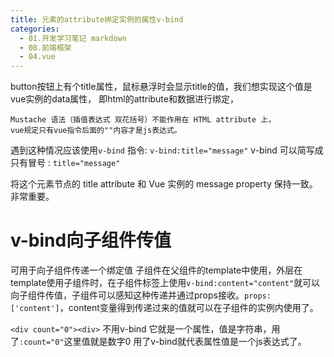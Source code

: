 ```yaml
---
title: 元素的attribute绑定实例的属性v-bind
categories:
  - 01.开发学习笔记 markdown
  - 08.前端框架
  - 04.vue
---
```



button按钮上有个title属性，鼠标悬浮时会显示title的值，我们想实现这个值是vue实例的data属性，
即html的attribute和数据进行绑定，

```
Mustache 语法（插值表达式 双花括号）不能作用在 HTML attribute 上，
vue规定只有vue指令后面的""内容才是js表达式。
```

遇到这种情况应该使用`v-bind` 指令:
`v-bind:title="message"`
v-bind 可以简写成只有冒号 : `title="message"`

将这个元素节点的 title attribute 和 Vue 实例的 message property 保持一致。
非常重要。

# v-bind向子组件传值
可用于向子组件传递一个绑定值 
子组件在父组件的template中使用，外层在template使用子组件时，在子组件标签上使用`v-bind:content="content"`就可以向子组件传值，子组件可以感知这种传递并通过props接收。`props:['content']`，content变量得到传递过来的值就可以在子组件的实例内使用了。

 `<div count="0"><div>` 不用v-bind 它就是一个属性，值是字符串，用了`:count="0"`这里值就是数字0 用了v-bind就代表属性值是一个js表达式了。